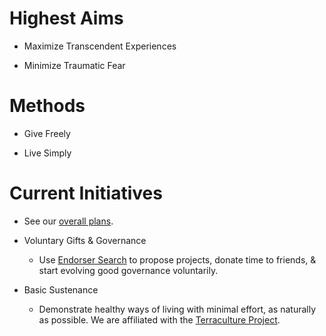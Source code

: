 
# Highest Aims

* Maximize Transcendent Experiences

* Minimize Traumatic Fear

# Methods

* Give Freely

* Live Simply

# Current Initiatives

- See our [overall plans](https://observablehq.com/d/83a90a6d6cd11999?loadTaskUrl=https://raw.githubusercontent.com/trentlarson/lives-of-gifts/master/project.yaml).

* Voluntary Gifts & Governance

  - Use [Endorser Search](https://EndorserSearch.com) to propose projects, donate time to friends, & start evolving good governance voluntarily.

* Basic Sustenance

  - Demonstrate healthy ways of living with minimal effort, as naturally as possible. We are affiliated with the [Terraculture Project](https://www.terracultureproject.org/).

